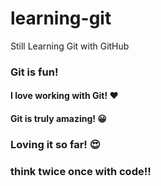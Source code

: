 # learning-git
Still Learning Git with GitHub

### Git is fun!

#### I love working with Git! ❤

#### Git is truly amazing! 😀


### Loving it so far! 😍
### think twice once with code!!
